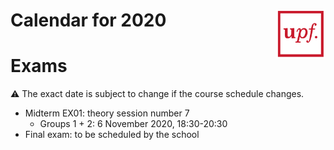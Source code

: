 
# <img src="upf_logo.png" align="right" width="80"/>Calendar for 2020

# Exams

:warning: The exact date is subject to change if the course schedule changes.

* Midterm EX01: theory session number 7
    * Groups 1 + 2: 6 November 2020, 18:30-20:30
* Final exam: to be scheduled by the school
